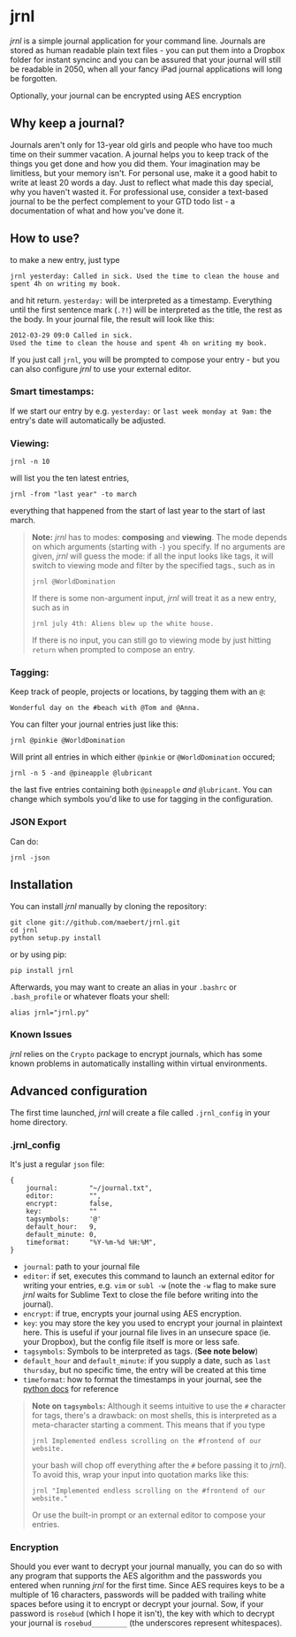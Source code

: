 jrnl
====

*jrnl* is a simple journal application for your command line. Journals are stored as human readable plain text files - you can put them into a Dropbox folder for instant syncinc and you can be assured that your journal will still be readable in 2050, when all your fancy iPad journal applications will long be forgotten.

Optionally, your journal can be encrypted using AES encryption

Why keep a journal?
-------------------

Journals aren't only for 13-year old girls and people who have too much time on their summer vacation. A journal helps you to keep track of the things you get done and how you did them. Your imagination may be limitless, but your memory isn't. For personal use, make it a good habit to write at least 20 words a day. Just to reflect what made this day special, why you haven't wasted it. For professional use, consider a text-based journal to be the perfect complement to your GTD todo list - a documentation of what and how you've done it.

How to use?
-----------

to make a new entry, just type

    jrnl yesterday: Called in sick. Used the time to clean the house and spent 4h on writing my book.

and hit return. `yesterday:` will be interpreted as a timestamp. Everything until the first sentence mark (`.?!`) will be interpreted as the title, the rest as the body. In your journal file, the result will look like this:

    2012-03-29 09:0 Called in sick. 
    Used the time to clean the house and spent 4h on writing my book.

If you just call `jrnl`, you will be prompted to compose your entry - but you can also configure _jrnl_ to use your external editor.

### Smart timestamps:

If we start our entry by e.g. `yesterday:` or `last week monday at 9am:` the entry's date will automatically be adjusted. 

### Viewing:

    jrnl -n 10   

will list you the ten latest entries,

    jrnl -from "last year" -to march   

everything that happened from the start of last year to the start of last march. 


> __Note:__ _jrnl_ has to modes: __composing__ and __viewing__. The mode depends on which arguments (starting with `-`) you specify. If no arguments are given, _jrnl_ will guess the mode: if all the input looks like tags, it will switch to viewing mode and filter by the specified tags., such as in
>
>     jrnl @WorldDomination
>
> If there is some non-argument input, _jrnl_ will treat it as a new entry, such as in
> 
>     jrnl july 4th: Aliens blew up the white house.
>
> If there is no input, you can still go to viewing mode by just hitting `return` when prompted to compose an entry.


### Tagging:

Keep track of people, projects or locations, by tagging them with an `@`:

    Wonderful day on the #beach with @Tom and @Anna.

You can filter your journal entries just like this:

    jrnl @pinkie @WorldDomination

Will print all entries in which either `@pinkie` or `@WorldDomination` occured;

    jrnl -n 5 -and @pineapple @lubricant

the last five entries containing both `@pineapple` _and_ `@lubricant`. You can change which symbols you'd like to use for tagging in the configuration.

### JSON Export

Can do:

    jrnl -json


Installation
------------

You can install _jrnl_ manually by cloning the repository:

    git clone git://github.com/maebert/jrnl.git
    cd jrnl
    python setup.py install

or by using pip:

    pip install jrnl

Afterwards, you may want to create an alias in your `.bashrc` or `.bash_profile` or whatever floats your shell:

    alias jrnl="jrnl.py"

### Known Issues

_jrnl_ relies on the `Crypto` package to encrypt journals, which has some known problems in automatically installing within virtual environments.

Advanced configuration
----------------------

The first time launched, _jrnl_ will create a file called `.jrnl_config` in your home directory.

### .jrnl_config

It's just a regular `json` file:

    {
        journal:        "~/journal.txt",
        editor:         "",
        encrypt:        false,
        key:            ""
        tagsymbols:     '@'
        default_hour:   9,
        default_minute: 0,
        timeformat:     "%Y-%m-%d %H:%M",
    }

 - `journal`: path to  your journal file
 - `editor`: if set, executes this command to launch an external editor for writing your entries, e.g. `vim` or `subl -w` (note the `-w` flag to make sure _jrnl_ waits for Sublime Text to close the file before writing into the journal).
 - `encrypt`: if true, encrypts your journal using AES encryption.
 - `key`: you may store the key you used to encrypt your journal in plaintext here. This is useful if your journal file lives in an unsecure space (ie. your Dropbox), but the config file itself is more or less safe.
 - `tagsymbols`: Symbols to be interpreted as tags. (__See note below__)
 - `default_hour` and `default_minute`: if you supply a date, such as `last thursday`, but no specific time, the entry will be created at this time
 - `timeformat`: how to format the timestamps in your journal, see the [python docs](http://docs.python.org/library/time.html#time.strftime) for reference


> __Note on `tagsymbols`:__ Although it seems intuitive to use the `#` character for tags, there's a drawback: on most shells, this is interpreted as a meta-character starting a comment. This means that if you type
> 
>     jrnl Implemented endless scrolling on the #frontend of our website.
>
> your bash will chop off everything after the `#` before passing it to _jrnl_). To avoid this, wrap your input into quotation marks like this:
> 
>     jrnl "Implemented endless scrolling on the #frontend of our website."
> 
> Or use the built-in prompt or an external editor to compose your entries.

### Encryption

Should you ever want to decrypt your journal manually, you can do so with any program that supports the AES algorithm and the passwords you entered when running _jrnl_ for the first time. Since AES requires keys to be a multiple of 16 characters, passwords will be padded with trailing white spaces before using it to encrypt or decrypt your journal. Sow, if your password is `rosebud` (which I hope it isn't), the key with which to decrypt your journal is `rosebud_________` (the underscores represent whitespaces).